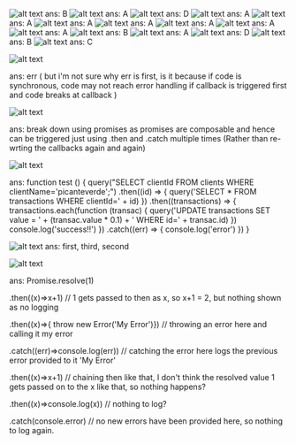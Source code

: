 ![alt text](imgs/1.png?raw=true 'start')
ans: B
![alt text](imgs/2.png?raw=true 'start')
ans: A
![alt text](imgs/3.png?raw=true 'start')
ans: D
![alt text](imgs/4.png?raw=true 'start')
ans: A
![alt text](imgs/5.png?raw=true 'start')
ans: A
![alt text](imgs/6.png?raw=true 'start')
ans: A
![alt text](imgs/7.png?raw=true 'start')
ans: A
![alt text](imgs/8.png?raw=true 'start')
ans: A
![alt text](imgs/9.png?raw=true 'start')
ans: A
![alt text](imgs/10.png?raw=true 'start')
ans: A
![alt text](imgs/11.png?raw=true 'start')
ans: B
![alt text](imgs/12.png?raw=true 'start')
ans: A
![alt text](imgs/13.png?raw=true 'start')
ans: D
![alt text](imgs/14.png?raw=true 'start')
ans: B
![alt text](imgs/15.png?raw=true 'start')
ans: C

![alt text](imgs/16.png?raw=true 'start')
<br />

ans: err ( but i'm not sure why err is first, is it because if code is synchronous, code may not reach error handling if callback is triggered first and code breaks at callback )

![alt text](imgs/17.png?raw=true 'start')

ans: break down using promises as promises are composable and hence can be triggered just using .then and .catch multiple times (Rather than re-wrting the callbacks again and again)

![alt text](imgs/18.png?raw=true 'start')

ans:
function test () {
  query("SELECT clientId FROM clients WHERE clientName='picanteverde';")
  .then((id) => {
    query('SELECT * FROM transactions WHERE clientId=' + id)
  })
  .then((transactions) => {
    transactions.each(function (transac) {
      query('UPDATE transactions SET value = ' + (transac.value * 0.1) + ' WHERE id=' + transac.id)
    })
    console.log('success!!')
  })
  .catch((err) => {
      console.log('error')
    })
}

![alt text](imgs/19.png?raw=true 'start')
ans: first, third, second

![alt text](imgs/20.png?raw=true 'start')

ans:
Promise.resolve(1)

.then((x)=>x+1) // 1 gets passed to then as x, so x+1 = 2, but nothing shown as no logging

.then((x)=>{ throw new Error('My Error')}) // throwing an error here and calling it my error

.catch((err)=>console.log(err)) // catching the error here logs the previous error provided to it 'My Error'

.then((x)=>x+1) // chaining then like that, I don't think the resolved value 1 gets passed on to the x like that, so nothing happens?

.then((x)=>console.log(x)) // nothing to log?

.catch(console.error) // no new errors have been provided here, so nothing to log again.
